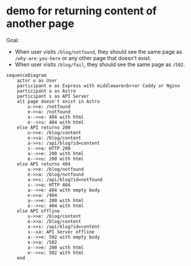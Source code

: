# demo for returning content of another page

Goal:

- When user visits `/blog/notfound`, they should see the same page as `/why-are-you-here` or any other page that doesn't exist.
- When user visits `/blog/fail`, they should see the same page as `/502`.


```mermaid
sequenceDiagram
    actor u as User
    participant e as Express with middleware<br>or Caddy or Nginx
    participant a as Astro
    participant s as API Server
    alt page doesn't exist in Astro
        u->>e: /notfound
        e->>a: /notfound
        a-->>e: 404 with html
        e-->>u: 404 with html
    else API returns 200
        u->>e: /blog/content
        e->>a: /blog/content
        a->>s: /api/blog?id=content
        s-->>a: HTTP 200
        a-->>e: 200 with html
        e-->>u: 200 with html
    else API returns 404
        u->>e: /blog/notfound
        e->>a: /blog/notfound
        a->>s: /api/blog?id=notfound
        s-->>a: HTTP 404
        a-->>e: 404 with empty body
        e->>a: /404
        a-->>e: 200 with html
        e-->>u: 404 with html
    else API offline
        u->>e: /blog/content
        e->>a: /blog/content
        a->>s: /api/blog?id=content
        s--xa: API Server offline
        a-->>e: 502 with empty body
        e->>a: /502
        a-->>e: 200 with html
        e-->>u: 502 with html
    end
```